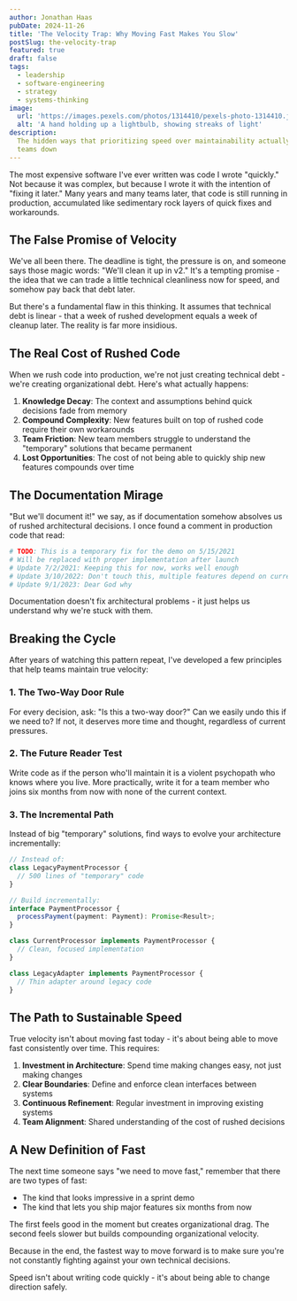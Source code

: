 ```yaml
---
author: Jonathan Haas
pubDate: 2024-11-26
title: 'The Velocity Trap: Why Moving Fast Makes You Slow'
postSlug: the-velocity-trap
featured: true
draft: false
tags:
  - leadership
  - software-engineering
  - strategy
  - systems-thinking
image:
  url: 'https://images.pexels.com/photos/1314410/pexels-photo-1314410.jpeg?auto=compress&cs=tinysrgb&w=1260&h=750&dpr=2'
  alt: 'A hand holding up a lightbulb, showing streaks of light'
description:
  The hidden ways that prioritizing speed over maintainability actually slows
  teams down
---
```


The most expensive software I've ever written was code I wrote "quickly." Not
because it was complex, but because I wrote it with the intention of "fixing it
later." Many years and many teams later, that code is still running in
production, accumulated like sedimentary rock layers of quick fixes and
workarounds.

## The False Promise of Velocity

We've all been there. The deadline is tight, the pressure is on, and someone
says those magic words: "We'll clean it up in v2." It's a tempting promise - the
idea that we can trade a little technical cleanliness now for speed, and somehow
pay back that debt later.

But there's a fundamental flaw in this thinking. It assumes that technical debt
is linear - that a week of rushed development equals a week of cleanup later.
The reality is far more insidious.

## The Real Cost of Rushed Code

When we rush code into production, we're not just creating technical debt -
we're creating organizational debt. Here's what actually happens:

1. **Knowledge Decay**: The context and assumptions behind quick decisions fade
   from memory
2. **Compound Complexity**: New features built on top of rushed code require
   their own workarounds
3. **Team Friction**: New team members struggle to understand the "temporary"
   solutions that became permanent
4. **Lost Opportunities**: The cost of not being able to quickly ship new
   features compounds over time

## The Documentation Mirage

"But we'll document it!" we say, as if documentation somehow absolves us of
rushed architectural decisions. I once found a comment in production code that
read:

```python
# TODO: This is a temporary fix for the demo on 5/15/2021
# Will be replaced with proper implementation after launch
# Update 7/2/2021: Keeping this for now, works well enough
# Update 3/10/2022: Don't touch this, multiple features depend on current behavior
# Update 9/1/2023: Dear God why
```

Documentation doesn't fix architectural problems - it just helps us understand
why we're stuck with them.

## Breaking the Cycle

After years of watching this pattern repeat, I've developed a few principles
that help teams maintain true velocity:

### 1. The Two-Way Door Rule

For every decision, ask: "Is this a two-way door?" Can we easily undo this if we
need to? If not, it deserves more time and thought, regardless of current
pressures.

### 2. The Future Reader Test

Write code as if the person who'll maintain it is a violent psychopath who knows
where you live. More practically, write it for a team member who joins six
months from now with none of the current context.

### 3. The Incremental Path

Instead of big "temporary" solutions, find ways to evolve your architecture
incrementally:

```typescript
// Instead of:
class LegacyPaymentProcessor {
  // 500 lines of "temporary" code
}

// Build incrementally:
interface PaymentProcessor {
  processPayment(payment: Payment): Promise<Result>;
}

class CurrentProcessor implements PaymentProcessor {
  // Clean, focused implementation
}

class LegacyAdapter implements PaymentProcessor {
  // Thin adapter around legacy code
}
```

## The Path to Sustainable Speed

True velocity isn't about moving fast today - it's about being able to move fast
consistently over time. This requires:

1. **Investment in Architecture**: Spend time making changes easy, not just
   making changes
2. **Clear Boundaries**: Define and enforce clean interfaces between systems
3. **Continuous Refinement**: Regular investment in improving existing systems
4. **Team Alignment**: Shared understanding of the cost of rushed decisions

## A New Definition of Fast

The next time someone says "we need to move fast," remember that there are two
types of fast:

- The kind that looks impressive in a sprint demo
- The kind that lets you ship major features six months from now

The first feels good in the moment but creates organizational drag. The second
feels slower but builds compounding organizational velocity.

Because in the end, the fastest way to move forward is to make sure you're not
constantly fighting against your own technical decisions.

Speed isn't about writing code quickly - it's about being able to change
direction safely.
